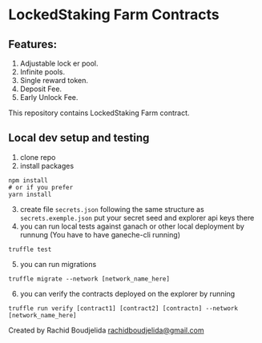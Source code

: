 # LockedStaking Farm Contracts

## Features: 
1. Adjustable lock er pool.
2. Infinite pools.
3. Single reward token.
4. Deposit Fee.
5. Early Unlock Fee.

This repository contains LockedStaking Farm contract.

## Local dev setup and testing
1. clone repo
2. install packages 
```shell script
npm install
# or if you prefer
yarn install
```
3. create file `secrets.json` following the same structure as `secrets.exemple.json` put your secret seed and explorer api keys there
4. you can run local tests against ganach or other local deployment by runnung (You have to have ganeche-cli running)
```shell script
truffle test
```
5. you can run migrations 
```
truffle migrate --network [network_name_here]
```
6. you can verify the contracts deployed on the explorer by running 
```
truffle run verify [contract1] [contract2] [contractn] --network [network_name_here]
```

Created by Rachid Boudjelida rachidboudjelida@gmail.com
